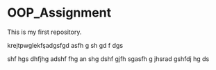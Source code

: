 <h1>OOP_Assignment</h1>
<p>This is my first repository.</p>
krejtpwglekfşadgsfgd
asfh
g
sh
gd
f
dgs

shf
hgs
dhfjhg
adshf
fhg
an
shg
dshf
gjfh
sgasfh
g
jhsrad
gshfdj
hg
ds
